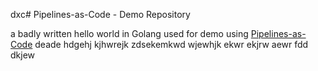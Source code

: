 dxc# Pipelines-as-Code - Demo Repository

a badly written hello world in Golang used for demo using [Pipelines-as-Code](https://pipelinesascode.com)
deade
hdgehj
kjhwrejk
zdsekemkwd
wjewhjk
ekwr
ekjrw
aewr
fdd
dkjew
